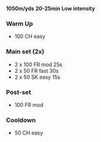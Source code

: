  **1050m/yds** 
 **20-25min**
 **Low intensity**

### Warm Up
- 100 CH easy 

### Main set (2x)
- 2 x 100 FR mod 25s
- 2 x 50 FR fast 30s
- 2 x 50 SK easy 15s

### Post-set
- 100 FR mod

### Cooldown
- 50 CH easy